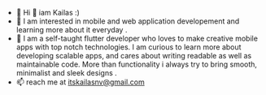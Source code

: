 
- 👾 Hi 👋 iam Kailas :)
- 👀 I am interested in mobile and web application developement and learning more about it everyday .
- 💬 I am a self-taught flutter developer who loves to make creative mobile apps with top notch technologies. I am curious to learn more about developing scalable apps, and cares about writing readable as well as maintainable code. More than functionality i always try to bring smooth, minimalist and sleek designs .
- 📫 reach me at itskailasnv@gmail.com
